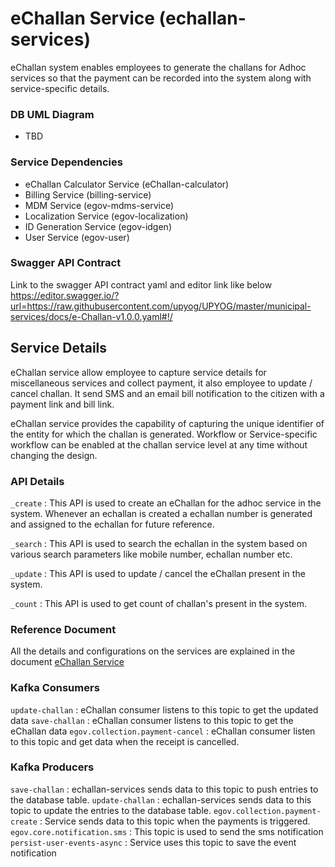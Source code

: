 # eChallan Service (echallan-services)

eChallan system enables employees to generate the challans for Adhoc services so that the payment can be recorded into the system along with service-specific details.

### DB UML Diagram

- TBD

### Service Dependencies

- eChallan Calculator Service (eChallan-calculator)
- Billing Service (billing-service)
- MDM Service (egov-mdms-service)
- Localization Service (egov-localization)
- ID Generation Service (egov-idgen)
- User Service (egov-user)

### Swagger API Contract

Link to the swagger API contract yaml and editor link like below
https://editor.swagger.io/?url=https://raw.githubusercontent.com/upyog/UPYOG/master/municipal-services/docs/e-Challan-v1.0.0.yaml#!/


## Service Details

eChallan service allow employee to capture service details for miscellaneous services and collect payment, it also employee to update / cancel challan.
It send SMS and an email bill notification to the citizen with a payment link and bill link.

eChallan service provides the capability of capturing the unique identifier of the entity for which the challan is generated.
Workflow or Service-specific workflow can be enabled at the challan service level at any time without changing the design.

### API Details

`_create` : This API is used to create an eChallan for the adhoc service in the system. Whenever an echallan is created a echallan number is generated and assigned to the echallan for future reference.

`_search` : This API is used to search the echallan in the system based on various search parameters like mobile number, echallan number etc.

`_update` : This API is used to update / cancel the eChallan present in the system.

`_count`  : This API is used to get count of challan's present in the system.


### Reference Document

All the details and configurations on the services are explained in the document [eChallan Service](https://upyog-docs.gitbook.io/upyog-v-1.0/reference-applications/products-and-modules/miscellaneous-collections-misc.-collect./miscellaneous-collections-service-configuration/e-challan-service)

### Kafka Consumers

`update-challan` : eChallan consumer listens to this topic to get the updated data
`save-challan` : eChallan consumer listens to this topic to get the eChallan data
`egov.collection.payment-cancel` : eChallan consumer listen to this topic and get data when the receipt is cancelled.

### Kafka Producers

`save-challan` : echallan-services sends data to this topic to push entries to the database table.
`update-challan` : echallan-services sends data to this topic to update the entries to the database table.
`egov.collection.payment-create` : Service sends data to this topic when the payments is triggered.
`egov.core.notification.sms` : This topic is used to send the sms notification
`persist-user-events-async` : Service uses this topic to save the event notification
